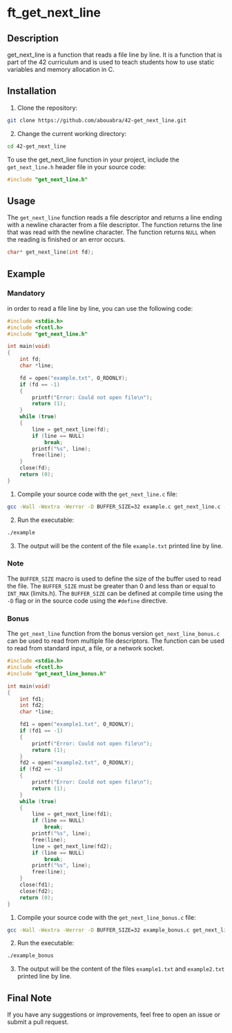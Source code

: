 # ft_get_next_line

## Description

get_next_line is a function that reads a file line by line. It is a function that is part of the 42 curriculum and is used to teach students how to use static variables and memory allocation in C.

## Installation

1. Clone the repository:
```bash
git clone https://github.com/abouabra/42-get_next_line.git
```
2. Change the current working directory:
```bash
cd 42-get_next_line
```

To use the get_next_line function in your project, include the `get_next_line.h` header file in your source code:

```c
#include "get_next_line.h"
```

## Usage
The `get_next_line` function reads a file descriptor and returns a line ending with a newline character from a file descriptor. The function returns the line that was read with the newline character. The function returns `NULL` when the reading is finished or an error occurs.

```c
char* get_next_line(int fd);
```

## Example

### Mandatory
in order to read a file line by line, you can use the following code:
```c
#include <stdio.h>
#include <fcntl.h>
#include "get_next_line.h"

int main(void)
{
    int fd;
    char *line;

    fd = open("example.txt", O_RDONLY);
    if (fd == -1)
    {
        printf("Error: Could not open file\n");
        return (1);
    }
    while (true)
    {
        line = get_next_line(fd);
        if (line == NULL)
            break;
        printf("%s", line);
        free(line);
    }
    close(fd);
    return (0);
}
```

1. Compile your source code with the `get_next_line.c` file:
```bash
gcc -Wall -Wextra -Werror -D BUFFER_SIZE=32 example.c get_next_line.c -o example
```

2. Run the executable:
```bash
./example
```

3. The output will be the content of the file `example.txt` printed line by line.

### Note
The `BUFFER_SIZE` macro is used to define the size of the buffer used to read the file. The `BUFFER_SIZE` must be greater than 0 and less than or equal to `INT_MAX` (limits.h). The `BUFFER_SIZE` can be defined at compile time using the `-D` flag or in the source code using the `#define` directive.

### Bonus
The `get_next_line` function from the bonus version `get_next_line_bonus.c` can be used to read from multiple file descriptors. The function can be used to read from standard input, a file, or a network socket.

```c
#include <stdio.h>
#include <fcntl.h>
#include "get_next_line_bonus.h"

int main(void)
{
    int fd1;
    int fd2;
    char *line;

    fd1 = open("example1.txt", O_RDONLY);
    if (fd1 == -1)
    {
        printf("Error: Could not open file\n");
        return (1);
    }
    fd2 = open("example2.txt", O_RDONLY);
    if (fd2 == -1)
    {
        printf("Error: Could not open file\n");
        return (1);
    }
    while (true)
    {
        line = get_next_line(fd1);
        if (line == NULL)
            break;
        printf("%s", line);
        free(line);
        line = get_next_line(fd2);
        if (line == NULL)
            break;
        printf("%s", line);
        free(line);
    }
    close(fd1);
    close(fd2);
    return (0);
}
```

1. Compile your source code with the `get_next_line_bonus.c` file:
```bash
gcc -Wall -Wextra -Werror -D BUFFER_SIZE=32 example_bonus.c get_next_line_bonus.c -o example_bonus
```

2. Run the executable:
```bash
./example_bonus
```
3. The output will be the content of the files `example1.txt` and `example2.txt` printed line by line.

## Final Note
If you have any suggestions or improvements, feel free to open an issue or submit a pull request.